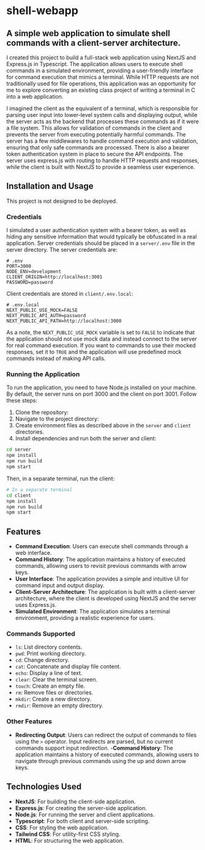 # shell-webapp

## A simple web application to simulate shell commands with a client-server architecture.

I created this project to build a full-stack web application using NextJS and Express.js in Typescript. The application allows users to execute shell commands in a simulated environment, providing a user-friendly interface for command execution that mimics a terminal. While HTTP requests are not traditionally used for file operations, this application was an opportunity for me to explore converting an existing class project of writing a terminal in C into a web application.

I imagined the client as the equivalent of a terminal, which is responsible for parsing user input into lower-level system calls and displaying output, while the server acts as the backend that processes these commands as if it were a file system. This allows for validation of commands in the client and prevents the server from executing potentially harmful commands. The server has a few middlewares to handle command execution and validation, ensuring that only safe commands are processed. There is also a bearer token authentication system in place to secure the API endpoints. The server uses express.js with routing to handle HTTP requests and responses, while the client is built with NextJS to provide a seamless user experience.

## Installation and Usage

This project is not designed to be deployed.

### Credentials

I simulated a user authentication system with a bearer token, as well as hiding any sensitive information that would typically be obfuscated in a real application. Server credentials should be placed in a `server/.env` file in the server directory. The server credentials are:

```
# .env
PORT=3000
NODE_ENV=development
CLIENT_ORIGIN=http://localhost:3001
PASSWORD=password
```

Client credentials are stored in `client/.env.local`:

```
# .env.local
NEXT_PUBLIC_USE_MOCK=FALSE
NEXT_PUBLIC_API_AUTH=password
NEXT_PUBLIC_API_PATH=http://localhost:3000
```

As a note, the `NEXT_PUBLIC_USE_MOCK` variable is set to `FALSE` to indicate that the application should not use mock data and instead connect to the server for real command execution. If you want to commands to use their mocked responses, set it to `TRUE` and the application will use predefined mock commands instead of making API calls.

### Running the Application

To run the application, you need to have Node.js installed on your machine. By default, the server runs on port 3000 and the client on port 3001. Follow these steps:

1. Clone the repository:
2. Navigate to the project directory:
3. Create environment files as described above in the `server` and `client` directories.
4. Install dependencies and run both the server and client:

```bash
cd server
npm install
npm run build
npm start
```

Then, in a separate terminal, run the client:

```bash
# In a separate terminal
cd client
npm install
npm run build
npm start
```

## Features

- **Command Execution**: Users can execute shell commands through a web interface.
- **Command History**: The application maintains a history of executed commands, allowing users to revisit previous commands with arrow keys.
- **User Interface**: The application provides a simple and intuitive UI for command input and output display.
- **Client-Server Architecture**: The application is built with a client-server architecture, where the client is developed using NextJS and the server uses Express.js.
- **Simulated Environment**: The application simulates a terminal environment, providing a realistic experience for users.

### Commands Supported

- `ls`: List directory contents.
- `pwd`: Print working directory.
- `cd`: Change directory.
- `cat`: Concatenate and display file content.
- `echo`: Display a line of text.
- `clear`: Clear the terminal screen.
- `touch`: Create an empty file.
- `rm`: Remove files or directories.
- `mkdir`: Create a new directory.
- `rmdir`: Remove an empty directory.

### Other Features

- **Redirecting Output**: Users can redirect the output of commands to files using the `>` operator. Input redirects are parsed, but no current commands support input redirection. -**Command History**: The application maintains a history of executed commands, allowing users to navigate through previous commands using the up and down arrow keys.

## Technologies Used

- **NextJS**: For building the client-side application.
- **Express.js**: For creating the server-side application.
- **Node.js**: For running the server and client applications.
- **Typescript**: For both client and server-side scripting.
- **CSS**: For styling the web application.
- **Tailwind CSS**: For utility-first CSS styling.
- **HTML**: For structuring the web application.
